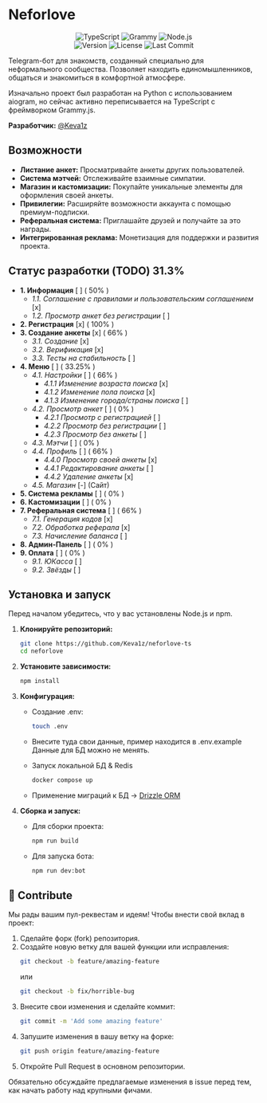 # Neforlove

<p align="center">
  <img src="https://img.shields.io/badge/TypeScript-3178C6?style=for-the-badge&logo=typescript&logoColor=white" alt="TypeScript">
  <img src="https://img.shields.io/badge/grammY.js-26A5E4?style=for-the-badge&logo=telegram&logoColor=white" alt="Grammy">
  <img src="https://img.shields.io/badge/Node.js-339933?style=for-the-badge&logo=nodedotjs&logoColor=white" alt="Node.js">
  <br>
  <img src="https://img.shields.io/github/package-json/v/Keva1z/neforlove-ts?style=for-the-badge&color=purple" alt="Version">
  <img src="https://img.shields.io/badge/license-MIT-green?style=for-the-badge" alt="License">
  <img src="https://img.shields.io/github/last-commit/Keva1z/neforlove-ts?style=for-the-badge&color=blue" alt="Last Commit">
</p>

Telegram-бот для знакомств, созданный специально для неформального сообщества. Позволяет находить единомышленников, общаться и знакомиться в комфортной атмосфере.

Изначально проект был разработан на Python с использованием aiogram, но сейчас активно переписывается на TypeScript с фреймворком Grammy.js.

**Разработчик:** [@Keva1z](https://t.me/Keva1z)

## Возможности

-   **Листание анкет:** Просматривайте анкеты других пользователей.
-   **Система мэтчей:** Отслеживайте взаимные симпатии.
-   **Магазин и кастомизации:** Покупайте уникальные элементы для оформления своей анкеты.
-   **Привилегии:** Расширяйте возможности аккаунта с помощью премиум-подписки.
-   **Реферальная система:** Приглашайте друзей и получайте за это награды.
-   **Интегрированная реклама:** Монетизация для поддержки и развития проекта.

## Статус разработки (TODO) 31.3%

-   **1. Информация** [ ] ( 50% )
    -   *1.1. Соглашение с правилами и пользовательским соглашением* [x]
    -   *1.2. Просмотр анкет без регистрации* [ ]
-   **2. Регистрация** [x] ( 100% )
-   **3. Создание анкеты** [x] ( 66% )
    -   *3.1. Создание* [x]
    -   *3.2. Верификация* [x]
    -   *3.3. Тесты на стабильность* [ ]
-   **4. Меню** [ ] ( 33.25% )
    -   *4.1. Настройки* [ ] ( 66% )
        -   *4.1.1 Изменение возраста поиска* [x]
        -   *4.1.2 Изменение пола поиска* [x]
        -   *4.1.3 Изменение города/страны поиска* [ ]
    -   *4.2. Просмотр анкет* [ ] ( 0% )
        -   *4.2.1 Просмотр с регистрацией* [ ]
        -   *4.2.2 Просмотр без регистрации* [ ]
        -   *4.2.3 Просмотр без анкеты* [ ]
    -   *4.3. Мэтчи* [ ] ( 0% )
    -   *4.4. Профиль* [ ] ( 66% )
        -   *4.4.0 Просмотр своей анкеты* [x]
        -   *4.4.1 Редактирование анкеты* [ ]
        -   *4.4.2 Удаление анкеты* [x]
    -   *4.5. Магазин* [-] (Сайт)
-   **5. Система рекламы** [ ] ( 0% )
-   **6. Кастомизации** [ ] ( 0% )
-   **7. Реферальная система** [ ] ( 66% )
    -   *7.1. Генерация кодов* [x]
    -   *7.2. Обработка реферала* [x]
    -   *7.3. Начисление баланса* [ ]
-   **8. Админ-Панель** [ ] ( 0% )
-   **9. Оплата** [ ] ( 0% )
    -   *9.1. ЮКасса* [ ]
    -   *9.2. Звёзды* [ ]

## Установка и запуск

Перед началом убедитесь, что у вас установлены Node.js и npm.

1.  **Клонируйте репозиторий:**
    ```bash
    git clone https://github.com/Keva1z/neforlove-ts
    cd neforlove
    ```

2.  **Установите зависимости:**
    ```bash
    npm install
    ```

3.  **Конфигурация:**
    *   Создание .env:
        ```bash
        touch .env
        ```
    *   Внесите туда свои данные, пример находится в .env.example
        Данные для БД можно не менять.

    *   Запуск локальной БД & Redis
        ```bash
        docker compose up
        ```

    *   Применение миграций к БД ->
        [Drizzle ORM](./docs/drizzle.md)

4.  **Сборка и запуск:**
    *   Для сборки проекта:
        ```bash
        npm run build
        ```
    *   Для запуска бота:
        ```bash
        npm run dev:bot
        ```

## 🤝 Contribute

Мы рады вашим пул-реквестам и идеям! Чтобы внести свой вклад в проект:

1.  Сделайте форк (fork) репозитория.
2.  Создайте новую ветку для вашей функции или исправления:
    ```bash
    git checkout -b feature/amazing-feature
    ```
    или
    ```bash
    git checkout -b fix/horrible-bug
    ```
3.  Внесите свои изменения и сделайте коммит:
    ```bash
    git commit -m 'Add some amazing feature'
    ```
4.  Запушите изменения в вашу ветку на форке:
    ```bash
    git push origin feature/amazing-feature
    ```
5.  Откройте Pull Request в основном репозитории.

Обязательно обсуждайте предлагаемые изменения в issue перед тем, как начать работу над крупными фичами.
